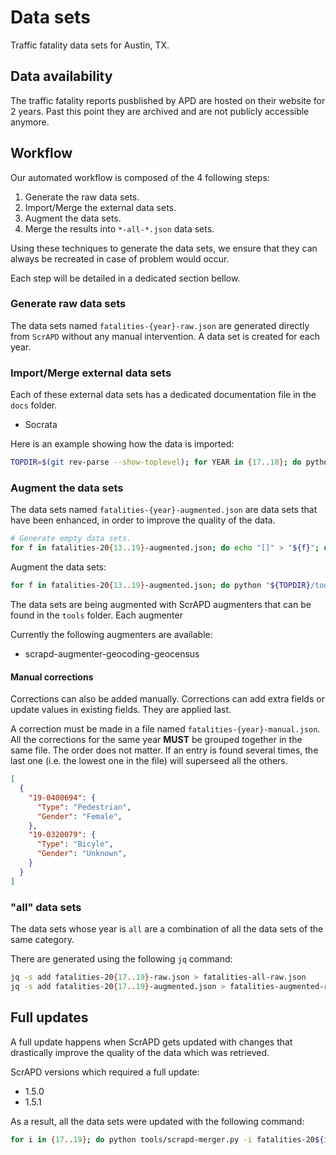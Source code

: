# Data sets

Traffic fatality data sets for Austin, TX.

## Data availability

The traffic fatality reports pusblished by APD are hosted on their website for 2 years. Past this point they are
archived and are not publicly accessible anymore.

## Workflow

Our automated workflow is composed of the 4 following steps:

1. Generate the raw data sets.
2. Import/Merge the external data sets.
3. Augment the data sets.
4. Merge the results into `*-all-*.json` data sets.

Using these techniques to generate the data sets, we ensure that they can always be recreated in case of problem would occur.

Each step will be detailed in a dedicated section bellow.

### Generate raw data sets

The data sets named `fatalities-{year}-raw.json` are generated directly from `ScrAPD` without any manual intervention. A data set is created for each year.

### Import/Merge external data sets

Each of these external data sets has a dedicated documentation file in the `docs` folder.

* Socrata

Here is an example showing how the data is imported:

```bash
TOPDIR=$(git rev-parse --show-toplevel); for YEAR in {17..18}; do python ${TOPDIR}/tools/scrapd-importer-fatalities-socrata.py ${TOPDIR}/datasets/fatalities-20${YEAR}-raw.json ${TOPDIR}/external-datasets/socrata-apd-archives/socrata-apd-20${YEAR}.json > ${TOPDIR}/datasets/fatalities-20${YEAR}-augmented.json;done
```

### Augment the data sets

The data sets named `fatalities-{year}-augmented.json` are data sets that have been enhanced, in order to improve the
quality of the data.

```bash
# Generate empty data sets.
for f in fatalities-20{13..19}-augmented.json; do echo "[]" > "${f}"; done
```

Augment the data sets:

```bash
for f in fatalities-20{13..19}-augmented.json; do python "${TOPDIR}/tools/scrapd-augmenter-geocoding-geocensus.py"-i ${f}; done
```

The data sets are being augmented with ScrAPD augmenters that can be found in the `tools` folder. Each augmenter

Currently the following augmenters are available:

* scrapd-augmenter-geocoding-geocensus

#### Manual corrections

Corrections can also be added manually. Corrections can add extra fields or update values in existing fields. They are
applied last.

A correction must be made in a file named `fatalities-{year}-manual.json`. All the corrections for the same year
**MUST** be grouped together in the same file. The order does not matter. If an entry is found several times, the last
one (i.e. the lowest one in the file) will superseed all the others.

```json
[
  {
    "19-0400694": {
      "Type": "Pedestrian",
      "Gender": "Female",
    },
    "19-0320079": {
      "Type": "Bicyle",
      "Gender": "Unknown",
    }
  }
]
```

### "all" data sets

The data sets whose year is `all` are a combination of all the data sets of the same category.

There are generated using the following `jq` command:

```bash
jq -s add fatalities-20{17..19}-raw.json > fatalities-all-raw.json
jq -s add fatalities-20{17..19}-augmented.json > fatalities-augmented-raw.json
```

## Full updates

A full update happens when ScrAPD gets updated with changes that drastically improve the quality of the data which was retrieved.

ScrAPD versions which required a full update:

* 1.5.0
* 1.5.1

As a result, all the data sets were updated with the following command:

```bash
for i in {17..19}; do python tools/scrapd-merger.py -i fatalities-20${i}-raw.json <(scrapd -v --format json --from "Jan 1 20${i}" --to "Dec 31 20${i}"); done
```
